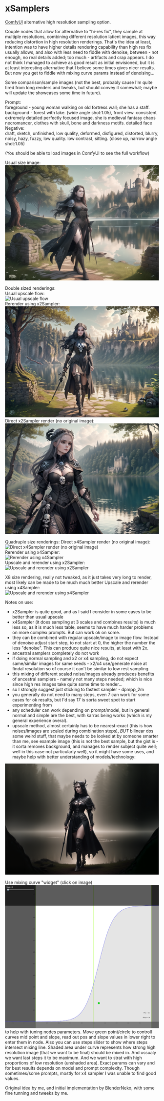 # xSamplers
[ComfyUI](https://github.com/comfyanonymous/ComfyUI) alternative high resolution sampling option.

Couple nodes that allow for alternative to "hi-res fix", they sample at multiple resolutions, combining different resolution latient images, this way reducing distortion in high resolution renderings. That's the idea at least, intention was to have higher details rendering capability than high res fix usually allows, and also with less need to fiddle with denoise, between - not enough, no real details added; too much - artifacts and crap appears. I do not think I managed to achieve as good result as initial envisioned, but it is at least interesting alternative that I believe some times gives nicer results. But now you get to fiddle with mixing curve params instead of denoising...

Some comparison/sample images (not the best, probably cause I'm quite tired from long renders and tweaks, but should convey it somewhat; maybe will update the showcases some time in future).  

Prompt:  
foreground - young woman walking on old fortress wall; she has a staff. background - forest with lake. (wide angle shot:1.05), front view. consistent extremely detailed perfectly focused image. she is medieval fantasy chaos necromancer, clothes with skull, bone and darkness motifs. detailed face  
Negative:  
draft, sketch, unfinished, low quality, deformed, disfigured, distorted, blurry, noisy, hazy, fuzzy, low quality. low contrast, sitting. (close up, narrow angle shot:1.05)  

(You should be able to load images in ComfyUI to see the full workflow)

Usual size image:  
![Usual size image](https://raw.githubusercontent.com/morphles/xSamplers/main/img/usual_scale.png)  


Double sized renderings:  
Usual upscale flow:  
![Usual upscale flow](https://raw.githubusercontent.com/morphles/xSamplers/main/img/usuale_upscale.png)  
Rerender using x2Sampler:  
![Rerender using x2Sampler](https://raw.githubusercontent.com/morphles/xSamplers/main/img/rerender_x2.png)  
Direct x2Sampler render (no original image):  
![Direct x2Sampler render (no original image)](https://raw.githubusercontent.com/morphles/xSamplers/main/img/direct_x2.png)  
  
Quadruple size renderings:
Direct x4Sampler render (no original image):  
![Direct x4Sampler render (no original image)](https://raw.githubusercontent.com/morphles/xSamplers/main/img/direct_x4.png)  
Rerender using x4Sampler:  
![Rerender using x4Sampler](https://raw.githubusercontent.com/morphles/xSamplers/main/img/rerender_x4.png)  
Upscale and rerender using x2Sampler:  
![Upscale and rerender using x2Sampler](https://raw.githubusercontent.com/morphles/xSamplers/main/img/upscale_rerender_x2.png)  

X8 size rendering, really not tweaked, as it just takes very long to render, most likely can be made to be much much better
Upscale and rerender using x4Sampler:  
![Upscale and rerender using x4Sampler](https://raw.githubusercontent.com/morphles/xSamplers/main/img/upscale_rerender_x4.png)  


Notes on use:
 - x2Sampler is quite good, and as I said I consider in some cases to be better than usual upscale
 - x4Sampler (it does sampling at 3 scales and combines results) is much less so, as it is much less table, seems to have much harder problems on more complex prompts. But can work ok on some.
 - they can be combined with regular upscale/image to image flow. Instead of denoise adjust start step, to not start at 0, the higher the number the less "denoise". This can produce quite nice results, at least with 2x.
 - ancestral samplers completely do not work
 - if doing normal sampling and x2 or x4 sampling, do not expect same/similar images for same seeds - x2/x4 use/generate noise at findal resolution so of course it can't be similar to low rest sampling
 - this mixing of different scaled noise/images already produces benefits of ancestral samplers - namely not many steps needed; which is nice since high res images take quite some time to render...
 - so I strongly suggest just sticking to fastest sampler - dpmpp_2m
 - you generally do not need to many steps, even 7 can work for some cases for ok results, but I'd say 17 is sorta sweet spot to start experimenting from
 - any scheduler can work depending on prompt/model, but in general normal and simple are the best, with karras being works (which is my general experience overal).
 - upscale method, almost certainly has to be nearest-exact (this is how noises/images are scaled during combination steps), *BUT* bilinear dos some weird stuff, that maybe needs to be looked at by someone smarter than me, see example image (this is not the best sample, but the gist is - it sorta removes background, and manages to render subject quite well; well in this case not particularly well), so it might have some uses, and maybe help with better understanding of models/technology:  
<img src="https://raw.githubusercontent.com/morphles/xSamplers/main/img/bilinear.png" alt="Bilinear sample image" width="1024">

Use mixing curve "widget" (click on image)  
[<img src="https://raw.githubusercontent.com/morphles/xSamplers/main/img/curve_helper.png" alt="Mixing curve" width="640">](https://www.geogebra.org/calculator/rtcp5qgt)  
to help with tuning nodes parameters. Move green point/circle to controll curves mid point and slope, read out pos and slope values in lower right to enter them in node. Also you can use steps slider to show where steps intersect mixing line. Shaded area under curve represents how strong high resolution image (that we want to be final) should be mixed in. And ussualy we want last steps it to be maximum. And we want to strat with high proportions of low resolution (unshaded area). Exact params can vary and for best results depends on model and prompt complexity. Though sometimes/some prompts, mostly for x4 sampler I was unable to find good values.


Original idea by me, and initial implementation by [BlenderNeko](https://github.com/BlenderNeko), with some fine tunning and tweeks by me.
